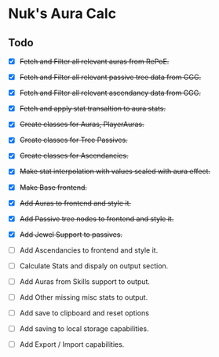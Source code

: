 # Nuk's Aura Calc

## Todo
* [x] ~~Fetch and Filter all relevant auras from RePoE.~~
* [x] ~~Fetch and Filter all relevant passive tree data from GGG.~~
* [x] ~~Fetch and Filter all relevant ascendancy data from GGG.~~
* [x] ~~Fetch and apply stat transaltion to aura stats.~~
* [x] ~~Create classes for Auras, PlayerAuras.~~
* [x] ~~Create classes for Tree Passives.~~
* [x] ~~Create classes for Ascendancies.~~
* [x] ~~Make stat interpolation with values scaled with aura effect.~~
* [x] ~~Make Base frontend.~~
* [x] ~~Add Auras to frontend and style it.~~
* [x] ~~Add Passive tree nodes to frontend and style it.~~
* [x] ~~Add Jewel Support to passives.~~
* [ ] Add Ascendancies to frontend and style it.
* [ ] Calculate Stats and dispaly on output section.
* [ ] Add Auras from Skills support to output.
* [ ] Add Other missing misc stats to output.
* [ ] Add save to clipboard and reset options
* [ ] Add saving to local storage capabilities.
* [ ] Add Export / Import capabilities.

